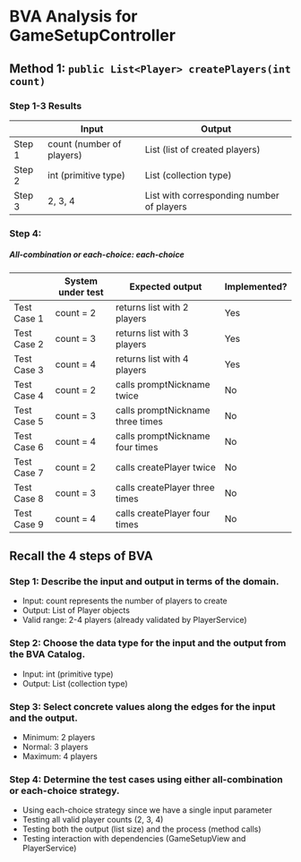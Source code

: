# BVA Analysis for GameSetupController

## Method 1: `public List<Player> createPlayers(int count)`

### Step 1-3 Results

|        | Input                     | Output                                    |
| ------ | ------------------------- | ----------------------------------------- |
| Step 1 | count (number of players) | List<Player> (list of created players)    |
| Step 2 | int (primitive type)      | List<Player> (collection type)            |
| Step 3 | 2, 3, 4                   | List with corresponding number of players |

### Step 4:

##### All-combination or each-choice: each-choice

|             | System under test | Expected output                  | Implemented? |
| ----------- | ----------------- | -------------------------------- | ------------ |
| Test Case 1 | count = 2         | returns list with 2 players      | Yes          |
| Test Case 2 | count = 3         | returns list with 3 players      | Yes          |
| Test Case 3 | count = 4         | returns list with 4 players      | Yes          |
| Test Case 4 | count = 2         | calls promptNickname twice       | No           |
| Test Case 5 | count = 3         | calls promptNickname three times | No           |
| Test Case 6 | count = 4         | calls promptNickname four times  | No           |
| Test Case 7 | count = 2         | calls createPlayer twice         | No           |
| Test Case 8 | count = 3         | calls createPlayer three times   | No           |
| Test Case 9 | count = 4         | calls createPlayer four times    | No           |

## Recall the 4 steps of BVA

### Step 1: Describe the input and output in terms of the domain.

- Input: count represents the number of players to create
- Output: List of Player objects
- Valid range: 2-4 players (already validated by PlayerService)

### Step 2: Choose the data type for the input and the output from the BVA Catalog.

- Input: int (primitive type)
- Output: List<Player> (collection type)

### Step 3: Select concrete values along the edges for the input and the output.

- Minimum: 2 players
- Normal: 3 players
- Maximum: 4 players

### Step 4: Determine the test cases using either all-combination or each-choice strategy.

- Using each-choice strategy since we have a single input parameter
- Testing all valid player counts (2, 3, 4)
- Testing both the output (list size) and the process (method calls)
- Testing interaction with dependencies (GameSetupView and PlayerService)
